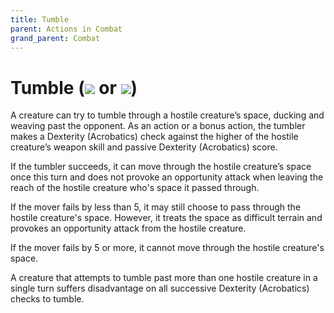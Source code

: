 ```yaml
---
title: Tumble
parent: Actions in Combat
grand_parent: Combat
---
```


# Tumble (<img src="https://img.icons8.com/ios/14/FFFFFF/action-filled.png"> or <img src="https://img.icons8.com/ios-glyphs/14/FFFFFF/plus-math.png"/>)
A creature can try to tumble through a hostile creature’s space, ducking and weaving past the opponent. As an action or a bonus action, the tumbler makes a Dexterity (Acrobatics) check against the higher of the hostile creature’s weapon skill and passive Dexterity (Acrobatics) score.

If the tumbler succeeds, it can move through the hostile creature’s space once this turn and does not provoke an opportunity attack when leaving the reach of the hostile creature who's space it passed through.

If the mover fails by less than 5, it may still choose to pass through the hostile creature's space. However, it treats the space as difficult terrain and provokes an opportunity attack from the hostile creature.

If the mover fails by 5 or more, it cannot move through the hostile creature's space. 

A creature that attempts to tumble past more than one hostile creature in a single turn suffers disadvantage on all successive Dexterity (Acrobatics) checks to tumble.

